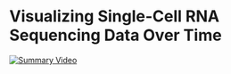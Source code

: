 # Visualizing Single-Cell RNA Sequencing Data Over Time


[![Summary Video]()](https://drive.google.com/file/d/13-rR3PyS5wx6Y1w6jO-AtD_Gzq_-MYER/preview)
